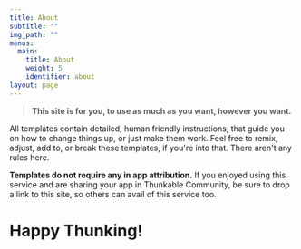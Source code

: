 ```yaml
---
title: About
subtitle: ""
img_path: ""
menus:
  main:
    title: About
    weight: 5
    identifier: about
layout: page
---
```

> **This site is for you, to use as much as you want, however you want.**

All templates contain detailed, human friendly instructions, that guide you on how to change things up, or just make them work. Feel free to remix, adjust, add to, or break these templates, if you're into that. There aren't any rules here. 

**Templates do not require any in app attribution.** If you enjoyed using this service and are sharing your app in Thunkable Community, be sure to drop a link to this site, so others can avail of this service too.



# Happy Thunking!